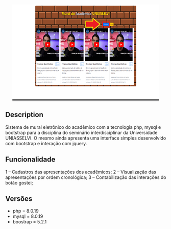 <p align="center">
    <img width="460" height="300" src="img/apresentacao.gif">
<p>

## Description
Sistema de mural eletrônico do acadêmico com a tecnologia php, mysql e bootstrap para a disciplina do seminário interdisciplinar da Universidade UNIASSELVI. O mesmo ainda apresenta uma interface simples desenvolvido com bootstrap e interação com jquery.
## Funcionalidade
1 – Cadastros das apresentações dos acadêmicos;
2 – Visualização das apresentações por ordem cronológica;
3 – Contabilização das interações do botão gostei;

## Versões
- php = 8.0.19
- mysql = 8.0.19
- boostrap = 5.2.1